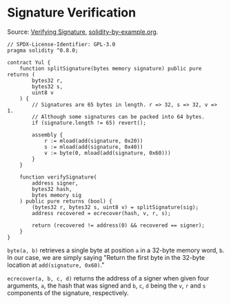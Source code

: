 # Signature Verification

Source: [Verifying Signature](https://solidity-by-example.org/signature/), [solidity-by-example.org](https://solidity-by-example.org).

```solidity
// SPDX-License-Identifier: GPL-3.0
pragma solidity ^0.8.0;

contract Yul {
    function splitSignature(bytes memory signature) public pure returns (
        bytes32 r,
        bytes32 s,
        uint8 v
    ) {
        // Signatures are 65 bytes in length. r => 32, s => 32, v => 1.
        // Although some signatures can be packed into 64 bytes.
        if (signature.length != 65) revert();

        assembly {
            r := mload(add(signature, 0x20))
            s := mload(add(signature, 0x40))
            v := byte(0, mload(add(signature, 0x60)))
        }
    }

    function verifySignature(
        address signer,
        bytes32 hash,
        bytes memory sig
    ) public pure returns (bool) {
        (bytes32 r, bytes32 s, uint8 v) = splitSignature(sig);
        address recovered = ecrecover(hash, v, r, s);

        return (recovered != address(0) && recovered == signer);
    }
}
```

`byte(a, b)` retrieves a single byte at position `a` in a 32-byte memory word, `b`. In our case, we are simply saying "Return the first byte in the 32-byte location at `add(signature, 0x60)`."

`ecrecover(a, b, c, d)` returns the address of a signer when given four arguments, `a`, the hash that was signed and `b`, `c`, `d` being the `v`, `r` and `s` components of the signature, respectively.